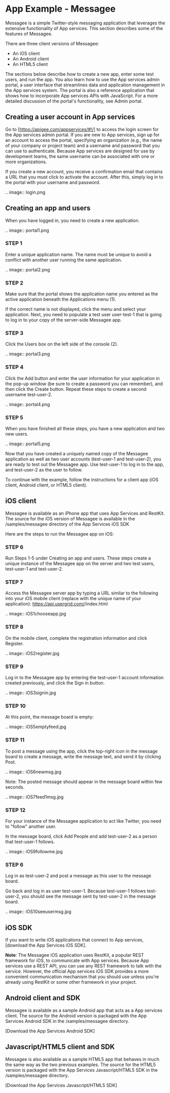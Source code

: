 # App Example - Messagee

Messagee is a simple Twitter-style messaging application that leverages the extensive functionality of App services. This section describes some of the features of Messagee.

There are three client versions of Messagee:

* An iOS client
* An Android client
* An HTML5 client

The sections below describe how to create a new app, enter some test users, and run the app. You also learn how to use the App services admin portal, a user interface that streamlines data and application management in the App services system. The portal is also a reference application that shows how to incorporate App services APIs with JavaScript. For a more detailed discussion of the portal's functionality, see Admin portal.

## Creating a user account in App services
Go to [https://apigee.com/appservices/#!/] to access the login screen for the App services admin portal. If you are new to App services, sign up for an account to access the portal, specifying an organization (e.g., the name of your company or project team) and a username and password that you can use to authenticate. Because App services are designed for use by development teams, the same username can be associated with one or more organizations.

If you create a new account, you receive a confirmation email that contains a URL that you must click to activate the account. After this, simply log in to the portal with your username and password.

.. image:: login.png

## Creating an app and users
When you have logged in, you need to create a new application.

.. image:: portal1.png

### STEP 1

Enter a unique application name. The name must be unique to avoid a conflict with another user running the same application.

.. image:: portal2.png

### STEP 2 

Make sure that the portal shows the application name you entered as the active application beneath the Applications menu (1).

If the correct name is not displayed, click the menu and select your application. Next, you need to populate a test user user-test-1 that is going to log in to your copy of the server-side Messagee app.

### STEP 3

Click the Users box on the left side of the console (2).

.. image:: portal3.png

### STEP 4

Click the Add button and enter the user information for your application in the pop-up window (be sure to create a password you can remember), and then click the Create button. Repeat these steps to create a second username test-user-2.

.. image:: portal4.png

### STEP 5

When you have finished all these steps, you have a new application and two new users.

.. image:: portal5.png

Now that you have created a uniquely named copy of the Messagee application as well as two user accounts (test-user-1 and test-user-2), you are ready to test out the Messagee app. Use test-user-1 to log in to the app, and test-user-2 as the user to follow.

To continue with the example, follow the instructions for a client app (iOS client, Android client, or HTML5 client).

## iOS client

Messagee is available as an iPhone app that uses App Services and RestKit. The source for the iOS version of Messagee is available in the /samples/messagee directory of the App Services iOS SDK

Here are the steps to run the Messagee app on iOS:

### STEP 6

Run Steps 1-5 under Creating an app and users. These steps create a unique instance of the Messagee app on the server and two test users, test-user-1 and test-user-2.

### STEP 7

Access the Messagee server app by typing a URL similar to the following into your iOS mobile client (replace <Messagee> with the unique name of your application):
https://api.usergrid.com/<Messagee>/index.html

.. image:: iOS1chooseapp.jpg

### STEP 8

On the mobile client, complete the registration information and click Register.

.. image:: iOS2register.jpg

### STEP 9

Log in to the Messagee app by entering the test-user-1 account information created previously, and click the Sign in button.

.. image:: iOS3signin.jpg

### STEP 10 

At this point, the message board is empty:

.. image:: iOS5emptyfeed.jpg

### STEP 11 

To post a message using the app, click the top-right icon in the message board to create a message, write the message text, and send it by clicking Post.

.. image:: iOS6newmsg.jpg

Note: The posted message should appear in the message board within few seconds.

.. image:: iOS7feed1msg.jpg

### STEP 12 

For your instance of the Messagee application to act like Twitter, you need to "follow" another user.

In the message board, click Add People and add test-user-2 as a person that test-user-1 follows.

.. image:: iOS9followme.jpg

### STEP 6

Log in as test-user-2 and post a message as this user to the message board.

Go back and log in as user test-user-1.
Because test-user-1 follows test-user-2, you should see the message sent by test-user-2 in the message board.

.. image:: iOS10seeusermsg.jpg

## iOS SDK
If you want to write iOS applications that connect to App services, [download the App Services iOS SDK].

__Note__: The Messagee iOS application uses RestKit, a popular REST framework for iOS, to communicate with App services. Because App services use a REST API, you can use any REST framework to talk with the service. However, the official App services iOS SDK provides a more convenient communication mechanism that you should use unless you're already using RestKit or some other framework in your project.

## Android client and SDK
Messagee is available as a sample Android app that acts as a App services client. The source for the Android version is packaged with the App Services Android SDK in the /samples/messagee directory.

[Download the App Services Android SDK]

## Javascript/HTML5 client and SDK
Messagee is also available as a sample HTML5 app that behaves in much the same way as the two previous examples. The source for the HTML5 version is packaged with the App Services Javascript/HTML5 SDK in the /samples/messagee directory.

[Download the App Services Javascript/HTML5 SDK]
